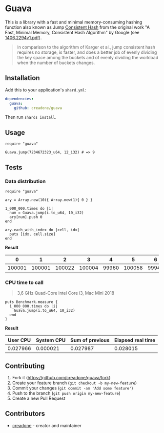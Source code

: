 # Guava

This is a library with a fast and minimal memory-consuming hashing function also known as Jump [Consistent Hash](https://en.wikipedia.org/wiki/Consistent_hashing) from the original work "A Fast, Minimal Memory, Consistent Hash Algorithm" by Google (see [1406.2294v1.pdf](https://arxiv.org/pdf/1406.2294v1.pdf)).

> In comparison to the algorithm of Karger et al., jump consistent hash requires no storage, is faster, and does a better job of evenly dividing the key
space among the buckets and of evenly dividing the workload when the number of buckets changes.

## Installation

Add this to your application's `shard.yml`:

```yaml
dependencies:
  guava:
    github: creadone/guava
```

Then run `shards install`.

## Usage

```crystal
require "guava"

Guava.jump(7234672323_u64, 12_i32) # => 9
```

## Tests

### Data distribution

```crystal
require "guava"

ary = Array.new(10){ Array.new(1){ 0 } }

1_000_000.times do |i|
  num = Guava.jump(i.to_u64, 10_i32)
  ary[num].push 0
end

ary.each_with_index do |cell, idx|
  puts [idx, cell.size]
end
```

**Result**

| 0 | 1 | 2 | 3 | 4 | 5 | 6 | 7 | 8 | 9 |
| --- | --- | --- | --- | --- | --- | --- | --- | --- | --- |
| 100001 | 100001 | 100022 | 100004 | 99960 | 100058 | 99945 | 100070 | 99957 | 99992 |

### CPU time to call

> 3,6 GHz Quad-Core Intel Core i3, Mac Mini 2018

```crystal
puts Benchmark.measure {
  1_000_000.times do |i|
    Guava.jump(i.to_u64, 10_i32)
  end
}
```
**Result**

| User CPU | System CPU | Sum of previous | Elapsed real time |
| --------- | --------- | --------- | --------- |
| 0.027966  | 0.000021  | 0.027987  | 0.028015 |

## Contributing

1. Fork it (https://github.com/creadone/guava/fork)
2. Create your feature branch (`git checkout -b my-new-feature`)
3. Commit your changes (`git commit -am 'Add some feature'`)
4. Push to the branch (`git push origin my-new-feature`)
5. Create a new Pull Request

## Contributors

- [creadone](https://github.com/creadone) - creator and maintainer
